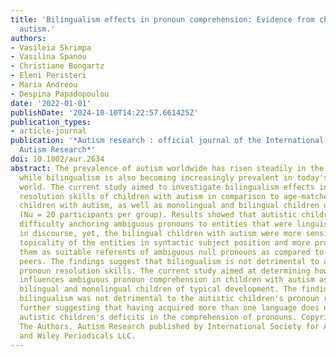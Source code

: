 ```yaml
---
title: 'Bilingualism effects in pronoun comprehension: Evidence from children with
  autism.'
authors:
- Vasileia Skrimpa
- Vasilina Spanou
- Christiane Bongartz
- Eleni Peristeri
- Maria Andreou
- Despina Papadopoulou
date: '2022-01-01'
publishDate: '2024-10-10T14:22:57.661425Z'
publication_types:
- article-journal
publication: '*Autism research : official journal of the International Society for
  Autism Research*'
doi: 10.1002/aur.2634
abstract: The prevalence of autism worldwide has risen steadily in the last two decades,
  while bilingualism is also becoming increasingly prevalent in today's rapidly globalizing
  world. The current study aimed to investigate bilingualism effects in the pronoun
  resolution skills of children with autism in comparison to age-matched monolingual
  children with autism, as well as monolingual and bilingual children of typical development
  (Nu = 20 participants per group). Results showed that autistic children had general
  difficulty anchoring ambiguous pronouns to entities that were linguistically expressed
  in discourse, yet, the bilingual children with autism were more sensitive to the
  topicality of the entities in syntactic subject position and more prone to identify
  them as suitable referents of ambiguous null pronouns as compared to their monolingual
  peers. The findings suggest that bilingualism is not detrimental to autistic children's
  pronoun resolution skills. The current study aimed at determining how bilingualism
  influences ambiguous pronoun comprehension in children with autism as compared to
  bilingual and monolingual children of typical development. The findings show that
  bilingualism was not detrimental to the autistic children's pronoun resolution skills,
  further suggesting that having acquired more than one language does not exacerbate
  autistic children's deficits in the comprehension of pronouns. Copyright © 2021
  The Authors. Autism Research published by International Society for Autism Research
  and Wiley Periodicals LLC.
---
```

